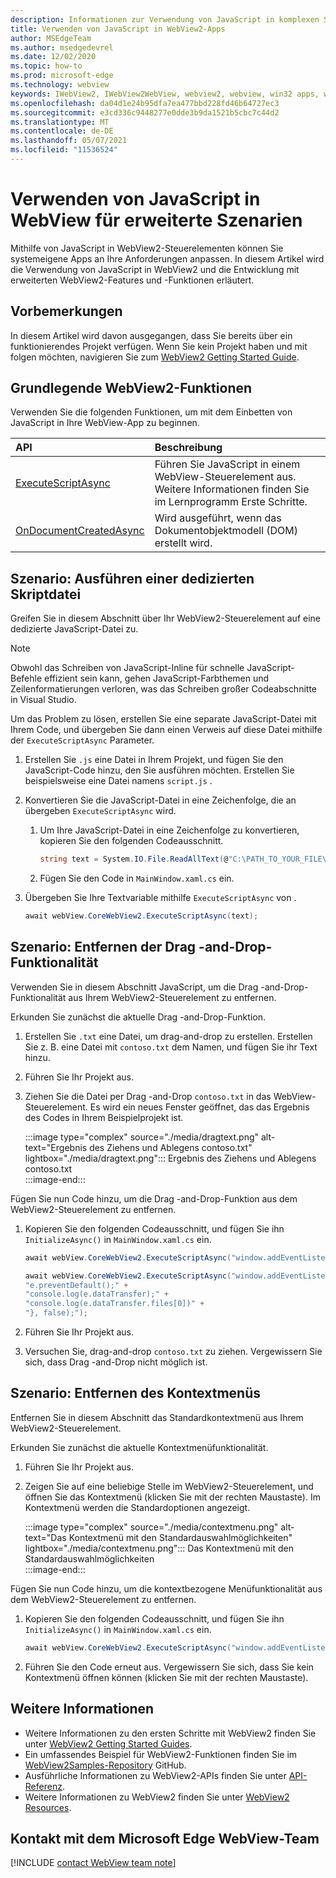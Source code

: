 ```yaml
---
description: Informationen zur Verwendung von JavaScript in komplexen Szenarien in WebView2-Apps
title: Verwenden von JavaScript in WebView2-Apps
author: MSEdgeTeam
ms.author: msedgedevrel
ms.date: 12/02/2020
ms.topic: how-to
ms.prod: microsoft-edge
ms.technology: webview
keywords: IWebView2, IWebView2WebView, webview2, webview, win32 apps, win32, edge, ICoreWebView2, ICoreWebView2Host, browser control, edge html
ms.openlocfilehash: da04d1e24b95dfa7ea477bbd228fd46b64727ec3
ms.sourcegitcommit: e3cd336c9448277e0dde3b9da1521b5cbc7c44d2
ms.translationtype: MT
ms.contentlocale: de-DE
ms.lasthandoff: 05/07/2021
ms.locfileid: "11536524"
---
```

# <a name="use-javascript-in-webview-for-extended-scenarios"></a>Verwenden von JavaScript in WebView für erweiterte Szenarien  

Mithilfe von JavaScript in WebView2-Steuerelementen können Sie systemeigene Apps an Ihre Anforderungen anpassen.  In diesem Artikel wird die Verwendung von JavaScript in WebView2 und die Entwicklung mit erweiterten WebView2-Features und -Funktionen erläutert.  

## <a name="before-you-begin"></a>Vorbemerkungen  

In diesem Artikel wird davon ausgegangen, dass Sie bereits über ein funktionierendes Projekt verfügen.  Wenn Sie kein Projekt haben und mit folgen möchten, navigieren Sie zum [WebView2 Getting Started Guide][Webview2GettingstartedWpf].  

## <a name="basic-webview2-functions"></a>Grundlegende WebView2-Funktionen  

Verwenden Sie die folgenden Funktionen, um mit dem Einbetten von JavaScript in Ihre WebView-App zu beginnen.  

| API  | Beschreibung  |
|:--- |:--- |  
| [ExecuteScriptAsync][Webview2ReferenceWpfMicrosoftWebExecutescriptasync] | Führen Sie JavaScript in einem WebView-Steuerelement aus. Weitere Informationen finden Sie im Lernprogramm Erste Schritte. |
| [OnDocumentCreatedAsync][Webview2ReferenceWin32Icorewebview2Addscripttoexecuteondocumentcreated] | Wird ausgeführt, wenn das Dokumentobjektmodell \(DOM\) erstellt wird. |
      
## <a name="scenario--running-a-dedicated-script-file"></a>Szenario: Ausführen einer dedizierten Skriptdatei  

Greifen Sie in diesem Abschnitt über Ihr WebView2-Steuerelement auf eine dedizierte JavaScript-Datei zu.  

> [!NOTE]
> Obwohl das Schreiben von JavaScript-Inline für schnelle JavaScript-Befehle effizient sein kann, gehen JavaScript-Farbthemen und Zeilenformatierungen verloren, was das Schreiben großer Codeabschnitte in Visual Studio.  

Um das Problem zu lösen, erstellen Sie eine separate JavaScript-Datei mit Ihrem Code, und übergeben Sie dann einen Verweis auf diese Datei mithilfe der `ExecuteScriptAsync` Parameter.  

1.  Erstellen Sie `.js` eine Datei in Ihrem Projekt, und fügen Sie den JavaScript-Code hinzu, den Sie ausführen möchten.  Erstellen Sie beispielsweise eine Datei namens `script.js` .  
1.  Konvertieren Sie die JavaScript-Datei in eine Zeichenfolge, die an übergeben `ExecuteScriptAsync` wird.  
    1.  Um Ihre JavaScript-Datei in eine Zeichenfolge zu konvertieren, kopieren Sie den folgenden Codeausschnitt.  
        
        ```csharp
        string text = System.IO.File.ReadAllText(@"C:\PATH_TO_YOUR_FILE\script.js");
        ```  
        
    1.  Fügen Sie den Code in `MainWindow.xaml.cs` ein.  
1.  Übergeben Sie Ihre Textvariable mithilfe `ExecuteScriptAsync` von .  
    
    ```csharp
    await webView.CoreWebView2.ExecuteScriptAsync(text);
    ```  

## <a name="scenario--remove-drag-and-drop-functionality"></a>Szenario: Entfernen der Drag -and-Drop-Funktionalität  

Verwenden Sie in diesem Abschnitt JavaScript, um die Drag -and-Drop-Funktionalität aus Ihrem WebView2-Steuerelement zu entfernen.  

Erkunden Sie zunächst die aktuelle Drag -and-Drop-Funktion.  

1.  Erstellen Sie `.txt` eine Datei, um drag-and-drop zu erstellen.  Erstellen Sie z. B. eine Datei mit `contoso.txt` dem Namen, und fügen Sie ihr Text hinzu.  
1.  Führen Sie Ihr Projekt aus.  
1.  Ziehen Sie die Datei per Drag -and-Drop `contoso.txt` in das WebView-Steuerelement.  Es wird ein neues Fenster geöffnet, das das Ergebnis des Codes in Ihrem Beispielprojekt ist.  
    
    :::image type="complex" source="./media/dragtext.png" alt-text="Ergebnis des Ziehens und Ablegens contoso.txt" lightbox="./media/dragtext.png":::
       Ergebnis des Ziehens und Ablegens contoso.txt  
    :::image-end:::  

Fügen Sie nun Code hinzu, um die Drag -and-Drop-Funktion aus dem WebView2-Steuerelement zu entfernen.  

1.  Kopieren Sie den folgenden Codeausschnitt, und fügen Sie ihn `InitializeAsync()` in `MainWindow.xaml.cs` ein.   
            
    ```csharp   
    await webView.CoreWebView2.ExecuteScriptAsync("window.addEventListener('dragover',function(e){e.preventDefault();},false);");
    
    await webView.CoreWebView2.ExecuteScriptAsync("window.addEventListener('drop',function(e){" +
    "e.preventDefault();" +
    "console.log(e.dataTransfer);" +
    "console.log(e.dataTransfer.files[0])" +
    "}, false);");
    ```  
          
1.  Führen Sie Ihr Projekt aus.  
1.  Versuchen Sie, drag-and-drop `contoso.txt` zu ziehen.  Vergewissern Sie sich, dass Drag -and-Drop nicht möglich ist.  

## <a name="scenario--removing-the-context-menu"></a>Szenario: Entfernen des Kontextmenüs  

Entfernen Sie in diesem Abschnitt das Standardkontextmenü aus Ihrem WebView2-Steuerelement.  

Erkunden Sie zunächst die aktuelle Kontextmenüfunktionalität.  

1.  Führen Sie Ihr Projekt aus.  
1.  Zeigen Sie auf eine beliebige Stelle im WebView2-Steuerelement, und öffnen Sie das Kontextmenü \(klicken Sie mit der rechten Maustaste\).  Im Kontextmenü werden die Standardoptionen angezeigt.  
    
    :::image type="complex" source="./media/contextmenu.png" alt-text="Das Kontextmenü mit den Standardauswahlmöglichkeiten" lightbox="./media/contextmenu.png":::
       Das Kontextmenü mit den Standardauswahlmöglichkeiten  
    :::image-end:::  
    
Fügen Sie nun Code hinzu, um die kontextbezogene Menüfunktionalität aus dem WebView2-Steuerelement zu entfernen.  

1.  Kopieren Sie den folgenden Codeausschnitt, und fügen Sie ihn `InitializeAsync()` in `MainWindow.xaml.cs` ein.    
        
    ```csharp   
    await webView.CoreWebView2.ExecuteScriptAsync("window.addEventListener('contextmenu', window => {window.preventDefault();});");
    ```  

1.  Führen Sie den Code erneut aus.  Vergewissern Sie sich, dass Sie kein Kontextmenü öffnen können \(klicken Sie mit der rechten Maustaste\).  
   
## <a name="see-also"></a>Weitere Informationen  

*   Weitere Informationen zu den ersten Schritte mit WebView2 finden Sie unter [WebView2 Getting Started Guides][Webview2MainGettingStarted].  
*   Ein umfassendes Beispiel für WebView2-Funktionen finden Sie im [WebView2Samples-Repository][GithubMicrosoftedgeWebview2samples] GitHub.  
*   Ausführliche Informationen zu WebView2-APIs finden Sie unter [API-Referenz][Webview2ApiReference].  
*   Weitere Informationen zu WebView2 finden Sie unter [WebView2 Resources][Webview2MainNextSteps].  

## <a name="getting-in-touch-with-the-microsoft-edge-webview-team"></a>Kontakt mit dem Microsoft Edge WebView-Team  

[!INCLUDE [contact WebView team note](../includes/contact-webview-team-note.md)]  

<!-- links -->  

[DevtoolsGuideChromiumMain]: ../index.md "Microsoft Edge (Chromium) -Entwicklertools | Microsoft Docs"  


[Webview2ApiReference]: ../webview2-api-reference.md "Microsoft Edge WebView2-API-Referenz | Microsoft Docs"  
[Webview2GettingstartedWpf]: ../gettingstarted/wpf.md "Erste Schritte mit WebView2 in WPF (Preview) | Microsoft Docs"  
[Webview2MainGettingStarted]: ../index.md#getting-started "Erste Schritte – Einführung in Microsoft Edge WebView2 (Vorschau) | Microsoft Docs"  
[Webview2MainNextSteps]: ../index.md#next-steps "Nächste Schritte – Einführung in Microsoft Edge WebView2 (Vorschau) | Microsoft Docs"  
[Webview2ReferenceWin32Icorewebview2Addscripttoexecuteondocumentcreated]: /microsoft-edge/webview2/reference/win32/icorewebview2#addscripttoexecuteondocumentcreated "AddScriptToExecuteOnDocumentCreated - 0.9.579 - interface ICoreWebView2 | Microsoft Docs"  
[Webview2ReferenceWpfMicrosoftWebExecutescriptasync]: /dotnet/api/microsoft.web.webview2.wpf.webview2.executescriptasync "WebView2.ExecuteScriptAsync(String) Method (Microsoft.Web.WebView2.Wpf) | Microsoft Docs"  

[GithubMicrosoftedgeWebview2samples]: https://github.com/MicrosoftEdge/WebView2Samples "WebView2-Beispiele – MicrosoftEdge/WebView2Samples | GitHub"  

